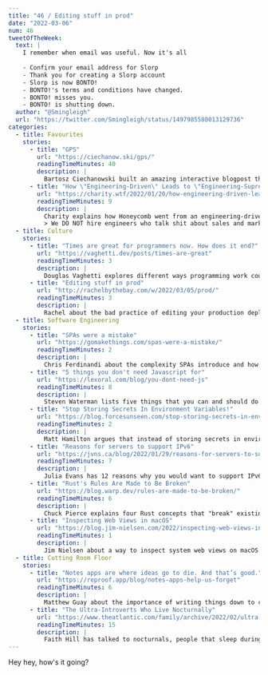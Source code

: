 ```yaml
---
title: "46 / Editing stuff in prod"
date: "2022-03-06"
num: 46
tweetOfTheWeek:
  text: |
    I remember when email was useful. Now it's all
     
    - Confirm your email address for Slorp
    - Thank you for creating a Slorp account
    - Slorp is now BONTO!
    - BONTO!'s terms and conditions have changed.
    - BONTO! misses you.
    - BONTO! is shutting down.
  author: "@Smingleigh"
  url: "https://twitter.com/Smingleigh/status/1497985580013129736"
categories:
  - title: Favourites
    stories:
      - title: "GPS"
        url: "https://ciechanow.ski/gps/"
        readingTimeMinutes: 40
        description: |
          Bartosz Ciechanowski built an amazing interactive blogpost that explains how GPS works and why.
      - title: "How \"Engineering-Driven\" Leads to \"Engineering-Supremacy\""
        url: "https://charity.wtf/2022/01/20/how-engineering-driven-leads-to-engineering-supremacy/"
        readingTimeMinutes: 9
        description: |
          Charity explains how Honeycomb went from an engineering-driven company to hiring people with actual degrees and experience in other fields (Sales, Marketing, etc.) and the dangers that come with being engineering-driven.
          > We DO NOT hire engineers who talk shit about sales and marketing.
  - title: Culture
    stories:
      - title: "Times are great for programmers now. How does it end?"
        url: "https://vaghetti.dev/posts/times-are-great"
        readingTimeMinutes: 3
        description: |
          Douglas Vaghetti explores different ways programming work could evolve.
      - title: "Editing stuff in prod"
        url: "http://rachelbythebay.com/w/2022/03/05/prod/"
        readingTimeMinutes: 3
        description: |
          Rachel about the bad practice of editing your production deployment and when it can be necessary.
  - title: Software Engineering
    stories:
      - title: "SPAs were a mistake"
        url: "https://gomakethings.com/spas-were-a-mistake/"
        readingTimeMinutes: 2
        description: |
          Chris Ferdinandi about the complexity SPAs introduce and how your browser already does that for you with a traditional website.
      - title: "5 things you don't need Javascript for"
        url: "https://lexoral.com/blog/you-dont-need-js"
        readingTimeMinutes: 8
        description: |
          Steven Waterman lists five things that you can and should do in CSS instead of JavaScript.
      - title: "Stop Storing Secrets In Environment Variables!"
        url: "https://blog.forcesunseen.com/stop-storing-secrets-in-environment-variables"
        readingTimeMinutes: 2
        description: |
          Matt Hamilton argues that instead of storing secrets in environment variables you should use ephemeral file system mounts.
      - title: "Reasons for servers to support IPv6"
        url: "https://jvns.ca/blog/2022/01/29/reasons-for-servers-to-support-ipv6/"
        readingTimeMinutes: 7
        description: |
          Julia Evans has 12 reasons why you would want to support IPv6.
      - title: "Rust's Rules Are Made to Be Broken"
        url: "https://blog.warp.dev/rules-are-made-to-be-broken/"
        readingTimeMinutes: 6
        description: |
          Chuck Pierce explains four Rust concepts that "break" existing rules.
      - title: "Inspecting Web Views in macOS"
        url: "https://blog.jim-nielsen.com/2022/inspecting-web-views-in-macos/"
        readingTimeMinutes: 1
        description: |
          Jim Nielsen about a way to inspect system web views on macOS (e.g. System Settings). _Thanks, Jan!_
  - title: Cutting Room Floor
    stories:
      - title: "Notes apps are where ideas go to die. And that’s good."
        url: "https://reproof.app/blog/notes-apps-help-us-forget"
        readingTimeMinutes: 6
        description: |
          Matthew Guay about the importance of writing things down to close open loops and why, in their opinion, second brain systems don't work. _Thanks, Michal!_
      - title: "The Ultra-Introverts Who Live Nocturnally"
        url: "https://www.theatlantic.com/family/archive/2022/02/ultra-introverts-nocturnal-lives/622856/"
        readingTimeMinutes: 15
        description: |
          Faith Hill has talked to nocturnals, people that sleep during daytime and enjoy the dark, calm night and discusses its effects on their mental health. _Thanks, Mom!_
---
```


Hey hey, how's it going?
